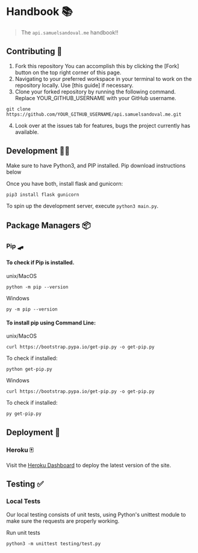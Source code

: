 # Handbook 📚

> The `api.samuelsandoval.me` handbook!!

## Contributing 🔨

1. Fork this repository You can accomplish this by clicking the [Fork] button on the top right corner of this page.
2. Navigating to your preferred workspace in your terminal to work on the repository locally. Use [this guide] if necessary.
3. Clone your forked repository by running the following command. Replace YOUR_GITHUB_USERNAME with your GitHub username.
```
git clone https://github.com/YOUR_GITHUB_USERNAME/api.samuelsandoval.me.git
``` 
4. Look over at the issues tab for features, bugs the project currently has available.

## Development 👨‍💻

Make sure to have Python3, and PIP installed. Pip download instructions below

Once you have both, install flask and gunicorn:

```
pip3 install flask gunicorn
```
To spin up the development server, execute `python3 main.py`.


## Package Managers 📦

### Pip 🛹

#### To check if Pip is installed.
unix/MacOS
```
python -m pip --version
```
Windows
```
py -m pip --version
```

#### To install pip using Command Line: <br/>
unix/MacOS
```
curl https://bootstrap.pypa.io/get-pip.py -o get-pip.py
```
To check if installed:
```
python get-pip.py
```

Windows
```
curl https://bootstrap.pypa.io/get-pip.py -o get-pip.py
```
To check if installed:
```
py get-pip.py
```


## Deployment 🚀

### Heroku 🀄

Visit the [Heroku Dashboard][heroku_dash] to deploy the latest version of the site.


[heroku_dash]: https://dashboard.heroku.com/apps/api-samuelsandoval-me


## Testing ✅

### Local Tests

Our local testing consists of unit tests, using Python's unittest module to make sure the requests are properly working.

Run unit tests
```
python3 -m unittest testing/test.py
```
